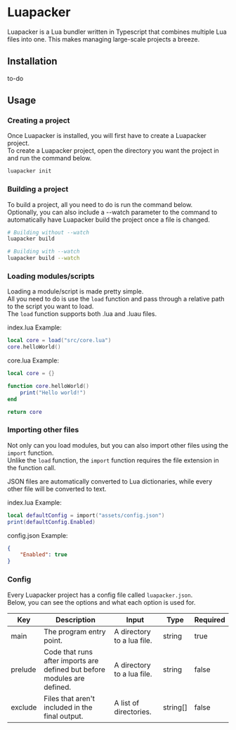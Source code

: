 # Luapacker

Luapacker is a Lua bundler written in Typescript that combines multiple Lua files into one. This makes managing large-scale projects a breeze.<br>

## Installation

to-do

## Usage

### Creating a project

Once Luapacker is installed, you will first have to create a Luapacker project.<br>
To create a Luapacker project, open the directory you want the project in and run the command below.
```bash
luapacker init
```

### Building a project
To build a project, all you need to do is run the command below.<br>
Optionally, you can also include a --watch parameter to the command to automatically have Luapacker build the project once a file is changed.

```bash
# Building without --watch
luapacker build

# Building with --watch
luapacker build --watch
```

### Loading modules/scripts

Loading a module/script is made pretty simple.<br> 
All you need to do is use the `load` function and pass through a relative path to the script you want to load.<br>
The `load` function supports both .lua and .luau files.

index.lua Example:
```lua
local core = load("src/core.lua")
core.helloWorld()
```

core.lua Example:
```lua
local core = {}

function core.helloWorld()
    print("Hello world!")
end

return core
```

### Importing other files

Not only can you load modules, but you can also import other files using the `import` function.<br>
Unlike the `load` function, the `import` function requires the file extension in the function call.<br>

JSON files are automatically converted to Lua dictionaries, while every other file will be converted to text.<br>

index.lua Example:
```lua
local defaultConfig = import("assets/config.json")
print(defaultConfig.Enabled)
```

config.json Example:
```json
{
    "Enabled": true
}
```

### Config

Every Luapacker project has a config file called `luapacker.json`.<br>
Below, you can see the options and what each option is used for.

| Key | Description | Input | Type | Required |
| --- | --- | --- | --- | --- |
| main | The program entry point. | A directory to a lua file. | string | true |
| prelude | Code that runs after imports are defined but before modules are defined. | A directory to a lua file. | string | false |
| exclude | Files that aren't included in the final output. | A list of directories. | string[] | false |